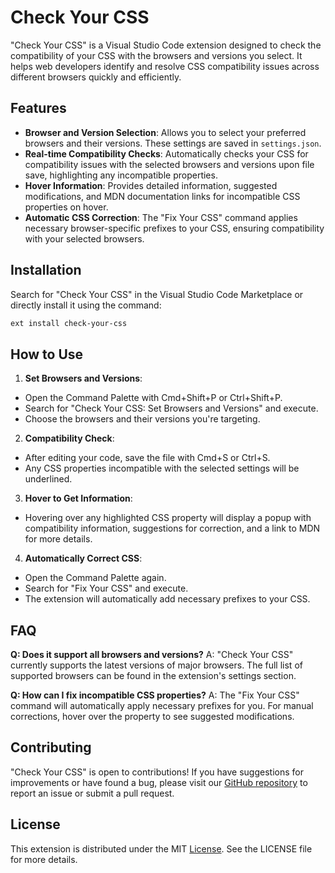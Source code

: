# Check Your CSS

"Check Your CSS" is a Visual Studio Code extension designed to check the compatibility of your CSS with the browsers and versions you select. It helps web developers identify and resolve CSS compatibility issues across different browsers quickly and efficiently.

## Features

- **Browser and Version Selection**: Allows you to select your preferred browsers and their versions. These settings are saved in `settings.json`.
- **Real-time Compatibility Checks**: Automatically checks your CSS for compatibility issues with the selected browsers and versions upon file save, highlighting any incompatible properties.
- **Hover Information**: Provides detailed information, suggested modifications, and MDN documentation links for incompatible CSS properties on hover.
- **Automatic CSS Correction**: The "Fix Your CSS" command applies necessary browser-specific prefixes to your CSS, ensuring compatibility with your selected browsers.

## Installation

Search for "Check Your CSS" in the Visual Studio Code Marketplace or directly install it using the command:

```bash
ext install check-your-css
```

## How to Use

1. **Set Browsers and Versions**:

- Open the Command Palette with Cmd+Shift+P or Ctrl+Shift+P.
- Search for "Check Your CSS: Set Browsers and Versions" and execute.
- Choose the browsers and their versions you're targeting.

2. **Compatibility Check**:

- After editing your code, save the file with Cmd+S or Ctrl+S.
- Any CSS properties incompatible with the selected settings will be underlined.

3. **Hover to Get Information**:

- Hovering over any highlighted CSS property will display a popup with compatibility information, suggestions for correction, and a link to MDN for more details.

4. **Automatically Correct CSS**:

- Open the Command Palette again.
- Search for "Fix Your CSS" and execute.
- The extension will automatically add necessary prefixes to your CSS.

## FAQ

**Q: Does it support all browsers and versions?**
A: "Check Your CSS" currently supports the latest versions of major browsers. The full list of supported browsers can be found in the extension's settings section.

**Q: How can I fix incompatible CSS properties?**
A: The "Fix Your CSS" command will automatically apply necessary prefixes for you. For manual corrections, hover over the property to see suggested modifications.

## Contributing

"Check Your CSS" is open to contributions! If you have suggestions for improvements or have found a bug, please visit our [GitHub repository](https://github.com/TeamTitans1/checkyourcss-vscode) to report an issue or submit a pull request.

## License

This extension is distributed under the MIT [License](LICENSE.txt). See the LICENSE file for more details.

